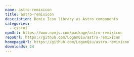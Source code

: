 ```yaml
---
name: astro-remixicon
title: astro-remixicon
description: Remix Icon library as Astro components
categories:
  - css+ui
npmUrl: https://www.npmjs.com/package/astro-remixicon
repoUrl: https://github.com/LoganQiu/astro-remixicon
homepageUrl: https://github.com/LoganQiu/astro-remixicon
downloads: 24
---
```

